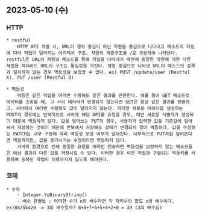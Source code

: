 ## 2023-05-10 (수)

### HTTP
    * restful
        HTTP API 개발 시, URL이 행위 중심이 아닌 자원을 중심으로 나타내고 메소드의 타입에 따라 작업이 달라지는 아키텍처 구조. 자원의 계층구조를 /로 구분하여 나타낸다. restful은 URL이 자원과 메소드를 통해 작업을 나타내기 때문에 동일한 자원에 대한 다른 작업을 하더라도 URL의 구조는 통일성을 가진다. 행동 중심으로 나타낸 URL이 메소드의 성격과 일치하지 않는 경우 멱등성을 보장할 수 없다. ex) POST /update/user (Restful X), PUT /user (Restful O)

    * 멱등성
        멱등은 같은 작업을 여러번 수행해도 같은 결과를 반환한다. 예를 들어 GET 메소드로 데이터를 조회할 때, 그 사이 데이터가 변경되지 않는다면 GET은 항상 같은 결과를 반환하고, 서버에서 여러번 수행해도 값이 달라지지 않는다. 하지만 새로운 데이터를 생성하는 POST의 경우에는 반복적으로 서버에 해당 API를 요청할 경우, 매번 새로운 식별자가 생성되기 때문에 멱등하지 않다. 값을 덮어쓰는 PUT의 경우, 사용자가 입력한 값을 기존값에 덮어써서 저장하는 것이기 때문에 반복해서 저장해도 상태가 변경되지 않아 멱등하다. 값을 수정하는 PATCH는 내부 구현에 따라 멱등성 보장 여부가 달라진다. 내부적으로 PUT처럼 덮어쓴다면 멱등하지만, 값을 증가시키는 수정이라면 멱등하지 않다.
        서버의 환경으로 인해 동일한 요청을 여러번 전송하면 멱등성을 보장하지 않는 메소드들은 예상 결과와 다른 값을 저장시킬 수 있다. 이러한 경우 이전 작업과 구별되는 멱등키를 사용하여 중복된 작업이 이루어지지 않도록 해야한다.

### 코테
    * 수학
        - Integer.toBinaryString()
        - 배수 판별법 : 어떠한 수가 n의 배수라면 각 자리수의 합도 n의 배수이다. ex)88755420 -> 3의 배수일까? 8+8+7+5+5+4+2+0 = 39 (3의 배수임)